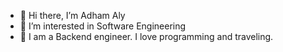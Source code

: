 - 👋 Hi there, I’m Adham Aly 
- 👀 I’m interested in Software Engineering 
- 🌱 I am a Backend engineer. I love programming and traveling. 


